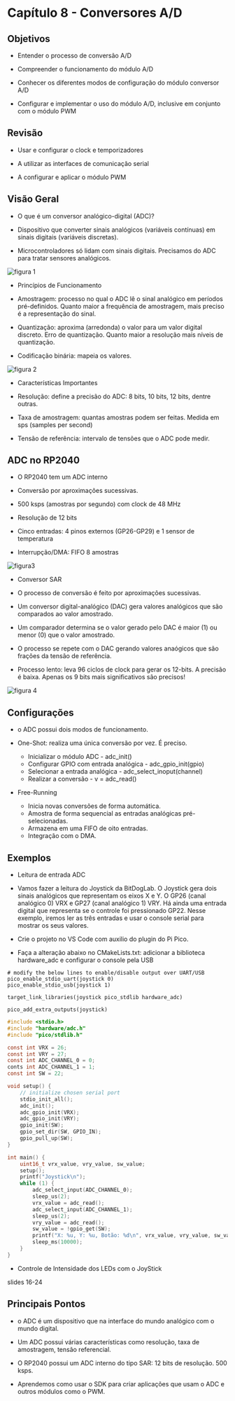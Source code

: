 # Capítulo 8 - Conversores A/D

## Objetivos

* Entender o processo de conversão A/D

* Compreender o funcionamento do módulo A/D

* Conhecer os diferentes modos de configuração do módulo conversor A/D

* Configurar e implementar o uso do módulo A/D, inclusive em conjunto com o módulo PWM

## Revisão

* Usar e configurar o clock e temporizadores

* A utilizar as interfaces de comunicação serial

* A configurar e aplicar o módulo PWM

## Visão Geral 

* O que é um conversor analógico-digital (ADC)?

 - Dispositivo que converter sinais analógicos (variáveis contínuas) em sinais digitais (variáveis discretas).

 - Microcontroladores só lidam com sinais digitais. Precisamos do ADC para tratar sensores analógicos.

![figura 1]()

* Princípios de Funcionamento

 - Amostragem: processo no qual o ADC lê o sinal analógico em períodos pré-definidos. Quanto maior a frequência de amostragem, mais preciso é a representação do sinal.

 - Quantização: aproxima (arredonda) o valor para um valor digital discreto. Erro de quantização. Quanto maior a resolução mais níveis de quantização.

 - Codificação binária: mapeia os valores.

![figura 2]()

* Características Importantes

 - Resolução: define a precisão do ADC: 8 bits, 10 bits, 12 bits, dentre outras.

 - Taxa de amostragem: quantas amostras podem ser feitas. Medida em sps (samples per second)

 - Tensão de referência: intervalo de tensões que o ADC pode medir.

## ADC no RP2040

* O RP2040 tem um ADC interno

 - Conversão por aproximações sucessivas.

 - 500 ksps (amostras por segundo) com clock de 48 MHz

 - Resolução de 12 bits

 - Cinco entradas: 4 pinos externos (GP26-GP29) e 1 sensor de temperatura

 - Interrupção/DMA: FIFO 8 amostras

 ![figura3]()

* Conversor SAR

 - O processo de conversão é feito por aproximações sucessivas.

 - Um conversor digital-analógico (DAC) gera valores analógicos que são comparados ao valor amostrado.

 - Um comparador determina se o valor gerado pelo DAC é maior (1) ou menor (0) que o valor amostrado.

 - O processo se repete com o DAC gerando valores anaógicos que são frações da tensão de referência.

 - Processo lento: leva 96 ciclos de clock para gerar os 12-bits. A precisão é baixa. Apenas os 9 bits mais significativos são precisos!

![figura 4]()

## Configurações

* o ADC possui dois modos de funcionamento.

 - One-Shot: realiza uma única conversão por vez. É preciso. 

 	- Inicializar o módulo ADC - adc_init()
 	- Configurar GPIO com entrada analógica - adc_gpio_init(gpio)
 	- Selecionar a entrada analógica - adc_select_inoput(channel)
 	- Realizar a conversão - v =  adc_read()

 - Free-Running

 	- Inicia novas conversões de forma automática.
 	- Amostra de forma sequencial as entradas analógicas pré-selecionadas.
 	- Armazena em uma FIFO de oito entradas.
 	- Integração com o DMA.

## Exemplos

* Leitura de entrada ADC

 - Vamos fazer a leitura do Joystick da BitDogLab. O Joystick gera dois sinais analógicos que representam os eixos X e Y. O GP26 (canal analógico 0)
VRX e GP27 (canal analógico 1) VRY. Há ainda uma entrada digital que representa se o controle foi pressionado GP22. Nesse exemplo,
iremos ler as três entradas e usar o console serial para mostrar os seus valores.

 - Crie o projeto no VS Code com auxilio do plugin do Pi Pico.

 - Faça a alteração abaixo no CMakeLists.txt: adicionar a biblioteca hardware_adc e configurar o console pela USB

```text
# modify the below lines to enable/disable output over UART/USB
pico_enable_stdio_uart(joystick 0)
pico_enable_stdio_usb(joystick 1)

target_link_libraries(joystick pico_stdlib hardware_adc)

pico_add_extra_outputs(joystick)
```

```C
#include <stdio.h>
#include "hardware/adc.h"
#include "pico/stdlib.h"

const int VRX = 26;
const int VRY = 27;
const int ADC_CHANNEL_0 = 0;
conts int ADC_CHANNEL_1 = 1;
const int SW = 22;

void setup() {
	// initialize chosen serial port
	stdio_init_all();
	adc_init();
	adc_gpio_init(VRX);
	adc_gpio_init(VRY);
	gpio_init(SW);
	gpio_set_dir(SW, GPIO_IN);
	gpio_pull_up(SW);	
}

int main() {
	uint16_t vrx_value, vry_value, sw_value;
	setup();
	printf("Joystick\n");
	while (1) {
		adc_select_input(ADC_CHANNEL_0);
		sleep_us(2);
		vrx_value = adc_read();
		adc_select_input(ADC_CHANNEL_1);
		sleep_us(2);
		vry_value = adc_read();
		sw_value = !gpio_get(SW);
		printf("X: %u, Y: %u, Botão: %d\n", vrx_value, vry_value, sw_value);
		sleep_ms(10000);
	}
}
```

* Controle de Intensidade dos LEDs com o JoyStick

slides 16-24


## Principais Pontos

* o ADC é um dispositivo que na interface do mundo analógico com o mundo digital.

* Um ADC possui várias características como resolução, taxa de amostragem, tensão referencial.

* O RP2040 possui um ADC interno do tipo SAR: 12 bits de resolução. 500 ksps.

* Aprendemos como usar o SDK para criar aplicações que usam o ADC e outros módulos como o PWM.
